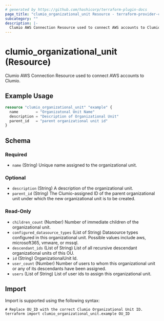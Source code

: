 ```yaml
---
# generated by https://github.com/hashicorp/terraform-plugin-docs
page_title: "clumio_organizational_unit Resource - terraform-provider-clumio"
subcategory: ""
description: |-
  Clumio AWS Connection Resource used to connect AWS accounts to Clumio.
---
```


# clumio_organizational_unit (Resource)

Clumio AWS Connection Resource used to connect AWS accounts to Clumio.

## Example Usage

```terraform
resource "clumio_organizational_unit" "example" {
  name        = "Organizatonal Unit Name"
  description = "Description of Organizational Unit"
  parent_id   = "parent organizational unit id"
}
```

<!-- schema generated by tfplugindocs -->
## Schema

### Required

- `name` (String) Unique name assigned to the organizational unit.

### Optional

- `description` (String) A description of the organizational unit.
- `parent_id` (String) The Clumio-assigned ID of the parent organizational unit under which the new organizational unit is to be created.

### Read-Only

- `children_count` (Number) Number of immediate children of the organizational unit.
- `configured_datasource_types` (List of String) Datasource types configured in this organizational unit. Possible values include aws, microsoft365, vmware, or mssql.
- `descendant_ids` (List of String) List of all recursive descendant organizational units of this OU.
- `id` (String) OrganizationalUnit Id.
- `user_count` (Number) Number of users to whom this organizational unit or any of its descendants have been assigned.
- `users` (List of String) List of user ids to assign this organizational unit.

## Import

Import is supported using the following syntax:

```shell
# Replace OU_ID with the correct Clumio Organizational Unit ID.
terraform import clumio_organizational_unit.example OU_ID
```
